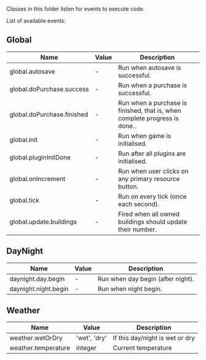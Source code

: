Classes in this folder listen for events to execute code.

List of available events:

## Global

| Name | Value | Description
|---|---|---
| global.autosave | - | Run when autosave is successful.
| global.doPurchase.success | - | Run when a purchase is successful.
| global.doPurchase.finished | - | Run when a purchase is finished, that is, when complete progress is done..
| global.init | - | Run when game is initialised.
| global.pluginInitDone | - | Run after all plugins are initialised.
| global.onIncrement | - | Run when user clicks on any primary resource button.
| global.tick | - | Run on every tick (once each second).
| global.update.buildings | - | Fired when all owned buildings should update their number.

## DayNight

| Name | Value | Description
|---|---|---
| daynight.day.begin | - |  Run when day begin (after night).
| daynight.night.begin | - |  Run when night begin.

## Weather

| Name | Value | Description
|---|---|---
| weather.wetOrDry | 'wet', 'dry' | If this day/night is wet or dry
| weather.temperature | integer | Current temperature
